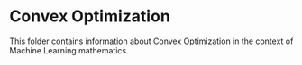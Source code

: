 # Convex Optimization

This folder contains information about Convex Optimization in the context of Machine Learning mathematics.